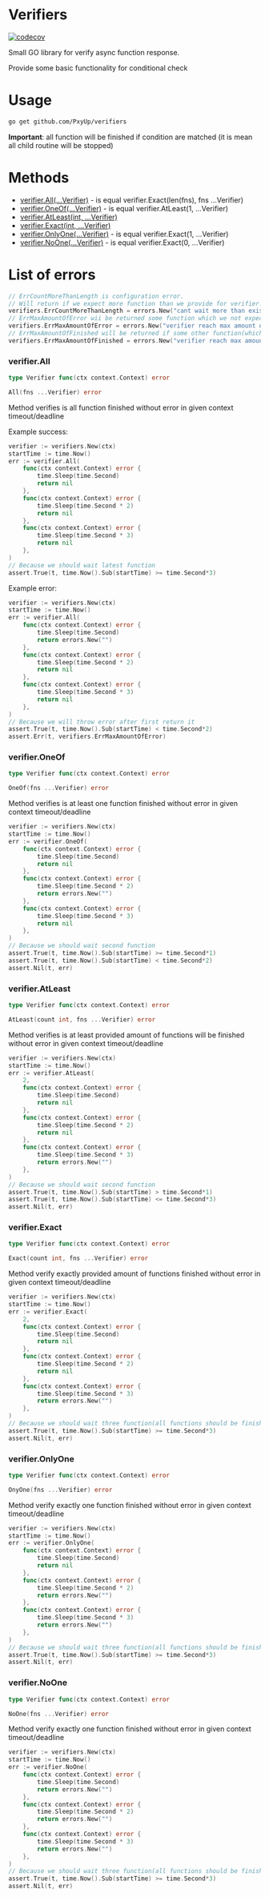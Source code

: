 # Verifiers

[![codecov](https://codecov.io/gh/PxyUp/verifiers/branch/master/graph/badge.svg)](https://codecov.io/gh/PxyUp/verifiers)

Small GO library for verify async function response.

Provide some basic functionality for conditional check

# Usage

```bash
go get github.com/PxyUp/verifiers
```

**Important**: all function will be finished if condition are matched (it is mean all child routine will be stopped)

# Methods

- [verifier.All(...Verifier)](#verifierall) - is equal verifier.Exact(len(fns), fns ...Verifier)
- [verifier.OneOf(...Verifier)](#verifieroneof) - is equal verifier.AtLeast(1, ...Verifier)
- [verifier.AtLeast(int, ...Verifier)](#verifieratleast) 
- [verifier.Exact(int, ...Verifier)](#verifierexact) 
- [verifier.OnlyOne(...Verifier)](#verifieronlyone) - is equal verifier.Exact(1, ...Verifier)
- [verifier.NoOne(...Verifier)](#verifiernoone) - is equal verifier.Exact(0, ...Verifier)

# List of errors
```go
// ErrCountMoreThanLength is configuration error.
// Will return if we expect more function than we provide for verifier.AtLeast or verifier.Exact
verifiers.ErrCountMoreThanLength = errors.New("cant wait more than exists")
// ErrMaxAmountOfError wii be returned some function which we not expect return error
verifiers.ErrMaxAmountOfError = errors.New("verifier reach max amount of error")
// ErrMaxAmountOfFinished will be returned if some other function(which we not expect) return success
verifiers.ErrMaxAmountOfFinished = errors.New("verifier reach max amount success jobs")
```

### verifier.All

```go
type Verifier func(ctx context.Context) error

All(fns ...Verifier) error
```

Method verifies is all function finished without error in given context timeout/deadline

Example success:

```go
verifier := verifiers.New(ctx)
startTime := time.Now()
err := verifier.All(
    func(ctx context.Context) error {
        time.Sleep(time.Second)
        return nil
    },
    func(ctx context.Context) error {
        time.Sleep(time.Second * 2)
        return nil
    },
    func(ctx context.Context) error {
        time.Sleep(time.Second * 3)
        return nil
    },
)
// Because we should wait latest function
assert.True(t, time.Now().Sub(startTime) >= time.Second*3)
```

Example error:

```go
verifier := verifiers.New(ctx)
startTime := time.Now()
err := verifier.All(
    func(ctx context.Context) error {
        time.Sleep(time.Second)
        return errors.New("")
    },
    func(ctx context.Context) error {
        time.Sleep(time.Second * 2)
        return nil
    },
    func(ctx context.Context) error {
        time.Sleep(time.Second * 3)
        return nil
    },
)
// Because we will throw error after first return it
assert.True(t, time.Now().Sub(startTime) < time.Second*2)
assert.Err(t, verifiers.ErrMaxAmountOfError)
```

### verifier.OneOf

```go
type Verifier func(ctx context.Context) error

OneOf(fns ...Verifier) error
```

Method verifies is at least one function finished without error in given context timeout/deadline

```go
verifier := verifiers.New(ctx)
startTime := time.Now()
err := verifier.OneOf(
    func(ctx context.Context) error {
        time.Sleep(time.Second)
        return nil
    },
    func(ctx context.Context) error {
        time.Sleep(time.Second * 2)
        return errors.New("")
    },
    func(ctx context.Context) error {
        time.Sleep(time.Second * 3)
        return nil
    },
)
// Because we should wait second function
assert.True(t, time.Now().Sub(startTime) >= time.Second*1)
assert.True(t, time.Now().Sub(startTime) < time.Second*2)
assert.Nil(t, err)
```

### verifier.AtLeast

```go
type Verifier func(ctx context.Context) error

AtLeast(count int, fns ...Verifier) error
```

Method verifies is at least provided amount of functions will be finished without error in given context timeout/deadline

```go
verifier := verifiers.New(ctx)
startTime := time.Now()
err := verifier.AtLeast(
    2,
    func(ctx context.Context) error {
        time.Sleep(time.Second)
        return nil
    },
    func(ctx context.Context) error {
        time.Sleep(time.Second * 2)
        return nil
    },
    func(ctx context.Context) error {
        time.Sleep(time.Second * 3)
        return errors.New("")
    },
)
// Because we should wait second function
assert.True(t, time.Now().Sub(startTime) > time.Second*1)
assert.True(t, time.Now().Sub(startTime) <= time.Second*3)
assert.Nil(t, err)
```

### verifier.Exact

```go
type Verifier func(ctx context.Context) error

Exact(count int, fns ...Verifier) error
```

Method verify exactly provided amount of functions finished without error in given context timeout/deadline

```go
verifier := verifiers.New(ctx)
startTime := time.Now()
err := verifier.Exact(
    2,
    func(ctx context.Context) error {
        time.Sleep(time.Second)
        return nil
    },
    func(ctx context.Context) error {
        time.Sleep(time.Second * 2)
        return nil
    },
    func(ctx context.Context) error {
        time.Sleep(time.Second * 3)
        return errors.New("")
    },
)
// Because we should wait three function(all functions should be finished)
assert.True(t, time.Now().Sub(startTime) >= time.Second*3)
assert.Nil(t, err)
```

### verifier.OnlyOne

```go
type Verifier func(ctx context.Context) error

OnyOne(fns ...Verifier) error
```

Method verify exactly one function finished without error in given context timeout/deadline

```go
verifier := verifiers.New(ctx)
startTime := time.Now()
err := verifier.OnlyOne(
    func(ctx context.Context) error {
        time.Sleep(time.Second)
        return nil
    },
    func(ctx context.Context) error {
        time.Sleep(time.Second * 2)
        return errors.New("")
    },
    func(ctx context.Context) error {
        time.Sleep(time.Second * 3)
        return errors.New("")
    },
)
// Because we should wait three function(all functions should be finished)
assert.True(t, time.Now().Sub(startTime) >= time.Second*3)
assert.Nil(t, err)
```

### verifier.NoOne

```go
type Verifier func(ctx context.Context) error

NoOne(fns ...Verifier) error
```

Method verify exactly one function finished without error in given context timeout/deadline

```go
verifier := verifiers.New(ctx)
startTime := time.Now()
err := verifier.NoOne(
    func(ctx context.Context) error {
        time.Sleep(time.Second)
        return errors.New("")
    },
    func(ctx context.Context) error {
        time.Sleep(time.Second * 2)
        return errors.New("")
    },
    func(ctx context.Context) error {
        time.Sleep(time.Second * 3)
        return errors.New("")
    },
)
// Because we should wait three function(all functions should be finished)
assert.True(t, time.Now().Sub(startTime) >= time.Second*3)
assert.Nil(t, err)
```